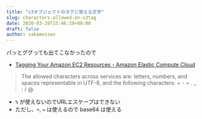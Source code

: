 ```yaml
---
title: "s3オブジェクトのタグに使える文字"
slug: charactors-allowed-on-s3tag
date: 2020-03-28T15:46:19+09:00
draft: false
author: sakamossan
---
```


パッとググっても出てこなかったので

- [Tagging Your Amazon EC2 Resources - Amazon Elastic Compute Cloud](https://docs.aws.amazon.com/AWSEC2/latest/UserGuide/Using_Tags.html#tag-restrictions)

> The allowed characters across services are: letters, numbers, and spaces representable in UTF-8, and the following characters: + - = . _ : / @.

- `%` が使えないのでURLエスケープはできない
- ただし、`+`, `=` は使えるので base64 は使える
